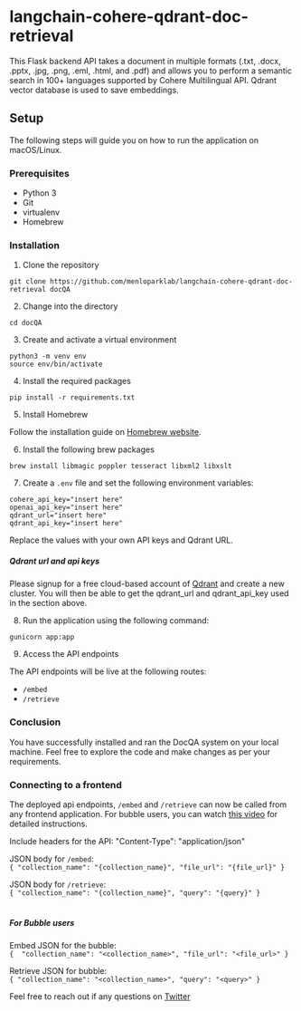 # langchain-cohere-qdrant-doc-retrieval
This Flask backend API takes a document in multiple formats (.txt, .docx, .pptx, .jpg, .png, .eml, .html, and .pdf) and allows you to perform a semantic search in 100+ languages supported by Cohere Multilingual API. Qdrant vector database is used to save embeddings.

## Setup

The following steps will guide you on how to run the application on macOS/Linux.

### Prerequisites

- Python 3
- Git
- virtualenv
- Homebrew

### Installation

1. Clone the repository

```
git clone https://github.com/menloparklab/langchain-cohere-qdrant-doc-retrieval docQA
```

2. Change into the directory

```
cd docQA
```

3. Create and activate a virtual environment

```
python3 -m venv env
source env/bin/activate
```

4. Install the required packages

```
pip install -r requirements.txt
```

5. Install Homebrew 

Follow the installation guide on [Homebrew website](https://brew.sh/).

6. Install the following brew packages

```
brew install libmagic poppler tesseract libxml2 libxslt
```

7. Create a `.env` file and set the following environment variables:

```
cohere_api_key="insert here"
openai_api_key="insert here"
qdrant_url="insert here"
qdrant_api_key="insert here"
```

Replace the values with your own API keys and Qdrant URL.

##### Qdrant url and api keys

Please signup for a free cloud-based account of [Qdrant](https://qdrant.tech/) and create a new cluster. You will then be able to get the qdrant_url and qdrant_api_key used in the section above.

8. Run the application using the following command:

```
gunicorn app:app
```

9. Access the API endpoints

The API endpoints will be live at the following routes:

- `/embed`
- `/retrieve`

### Conclusion

You have successfully installed and ran the DocQA system on your local machine. Feel free to explore the code and make changes as per your requirements.

### Connecting to a frontend

The deployed api endpoints, `/embed` and `/retrieve` can now be called from any frontend application. For bubble users, you can watch [this video](https://youtu.be/hOrtuumOrv8) for detailed instructions.

Include headers for the API:
"Content-Type": "application/json"

JSON body for `/embed`:
<br>
`
{
"collection_name": "{collection_name}",
"file_url": "{file_url}"
}
`
<br>

JSON body for `/retrieve`:
<br>
`
{
"collection_name": "{collection_name}",
"query": "{query}"
}
`
<br>
<br>

##### For Bubble users
Embed JSON for the bubble:
<br>
`
{ 
"collection_name": "<collection_name>",
"file_url": "<file_url>"
}
`
<br>

Retrieve JSON for bubble:
<br>
`
{
"collection_name": "<collection_name>",
"query": "<query>"
}
`
<br>

Feel free to reach out if any questions on [Twitter](https://twitter.com/MisbahSy)

